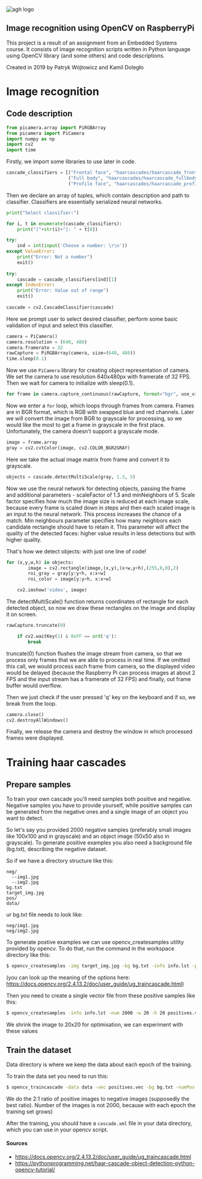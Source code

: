 ![agh logo](/home/kamil/Documents/agh.png)



## Image recognition using OpenCV on RaspberryPi

This project is a result of an assignment from an Embedded Systems course. It consists of image recognition scripts written in Python language using OpenCV library (and some others) and code descriptions.

Created in 2019 by Patryk Wójtowicz and Kamil Doległo

 <div style="page-break-after: always;"></div>

# Image recognition

## Code description

```python
from picamera.array import PiRGBArray
from picamera import PiCamera
import numpy as np
import cv2
import time
```

Firstly, we import some libraries to use later in code.

```python
cascade_classifiers = [("Frontal face", "haarcascades/haarcascade_frontalface_default.xml"),
                       ("Full body", "haarcascades/haarcascade_fullbody.xml"),
                       ("Profile face", "haarcascades/haarcascade_profileface.xml")]
```

Then we declare an array of tuples, which contain description and path to classifier. Classifiers are essentially serialized neural networks. 

```python
print("Select classifier:")

for i, t in enumerate(cascade_classifiers):
    print("["+str(i)+"]: " + t[0])

try:
    ind = int(input('Choose a number: \r\n'))
except ValueError:
    print("Error: Not a number")
    exit()
    
try:
    cascade = cascade_classifiers[ind][1] 
except IndexError:
    print("Error: Value out of range")
    exit()
    
cascade = cv2.CascadeClassifier(cascade)
```

Here we prompt user to select desired classifier, perform some basic validation of input and select this classifier.

```python
camera = PiCamera()
camera.resolution = (640, 480)
camera.framerate = 32
rawCapture = PiRGBArray(camera, size=(640, 480))
time.sleep(0.1)
```

Now we use `PiCamera` library for creating object representation of camera. We set the camera to use resolution 640x480px with framerate of 32 FPS. Then we wait for camera to initialize with sleep(0.1).

```python
for frame in camera.capture_continuous(rawCapture, format="bgr", use_video_port=True):
```

Now we enter a `for` loop, which loops through frames from camera. Frames are in BGR format, which is RGB with swapped blue and red channels. Later we will convert the image from BGR to grayscale for processing, so we would like the most to get a frame in grayscale in the first place. Unfortunately, the camera doesn't support a grayscale mode. 

```python
image = frame.array
gray = cv2.cvtColor(image, cv2.COLOR_BGR2GRAY)
```

Here we take the actual image matrix from frame and convert it to grayscale.

```python
objects = cascade.detectMultiScale(gray, 1.3, 5)
```

Now we use the neural network for detecting objects, passing the frame and additional parameters - scaleFactor of 1.3 and minNeighbors of 5. Scale factor specifies how much the image size is reduced at each image scale, because every frame is scaled down in steps and then each scaled image is an input to the neural network. This process increases the chance of a match. Min neighbours parameter specifies how many neighbors each candidate rectangle should have to retain it. This parameter will affect the quality of the detected faces: higher value results in less detections but with higher quality.

That's how we detect objects: with just one line of code!

```python
for (x,y,w,h) in objects:
        image = cv2.rectangle(image,(x,y),(x+w,y+h),(255,0,0),2)
        roi_gray = gray[y:y+h, x:x+w]
        roi_color = image[y:y+h, x:x+w]

    cv2.imshow('video', image)
```

The detectMultiScale() function returns coordinates of rectangle for each detected object, so now we draw these rectangles on the image and display it on screen. 

```python
rawCapture.truncate(0)

    if cv2.waitKey(1) & 0xFF == ord('q'):
        break

```

truncate(0) function flushes the image stream from camera, so that we process only frames that we are able to process in real time. If we omitted this call, we would process each frame from camera, so the displayed video would be delayed (because the Raspberry Pi can process images at about 2 FPS and the input stream has a framerate of 32 FPS) and finally, out frame buffer would overflow. 

Then we just check if the user pressed 'q' key on the keyboard and if so, we break from the loop. 

```python
camera.close()
cv2.destroyAllWindows()

```

Finally, we release the camera and destroy the window in which processed frames were displayed. 

 <div style="page-break-after: always;"></div>

# Training haar cascades

## Prepare samples

To train your own cascade you'll need samples both positive and negative. Negative samples you have to provide yourself, while positive samples can be generated from the negative ones and a single image of an object you want to detect. 

So let's say you provided 2000 negative samples (preferably small images like 100x100 and in grayscale) and an object image (50x50 also in grayscale). To generate positive examples you also need a background file (bg.txt), describing the negative dataset.

So if we have a directory structure like this:

```
neg/
  --img1.jpg
  --img2.jpg
bg.txt
target_img.jpg
pos/
data/
```

ur bg.txt file needs to look like:

```
neg/img1.jpg
neg/img2.jpg
```

To generate postive examples we can use opencv_createsamples utility provided by opencv. To do that, run the command in the workspace directory like this:

```bash
$ opencv_createsamples -img target_img.jpg -bg bg.txt -info info.lst -pngoutput pos -maxxangle 0.1 -maxyangle 0.1 -maxzangle 0.1
```

(you can look up the meaning of the options here: https://docs.opencv.org/2.4.13.2/doc/user_guide/ug_traincascade.html)

Then you need to create a single vector file from these positive samples like this:

```bash
$ opencv_createsamples -info info.lst -num 2000 -w 20 -h 20 positives.vec
```

We shrink the image to 20x20 for optimisation, we can experiment with these values

## Train the dataset

Data directory is where we keep the data about each epoch of the training.

To train the data set you need to run this:

```bash
$ opencv_traincascade -data data -vec positives.vec -bg bg.txt -numPos 1800 -numNeg 900 -numStages 10 -w 20 -h 20
```

We do the 2:1 ratio of positive images to negative images (supposedly the best ratio). Number of the images is not 2000, because with each epoch the training set grows)

After the training, you should have a `cascade.xml` file in your data directory, which you can use in your opencv script.

#### Sources

- https://docs.opencv.org/2.4.13.2/doc/user_guide/ug_traincascade.html
- https://pythonprogramming.net/haar-cascade-object-detection-python-opencv-tutorial/



